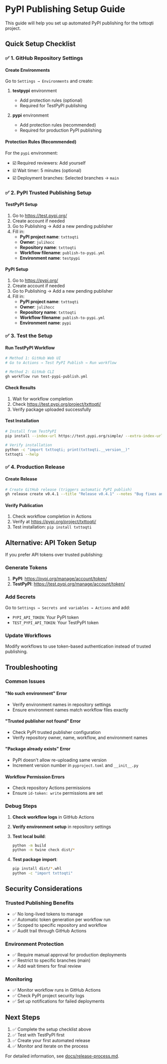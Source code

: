 # PyPI Publishing Setup Guide

This guide will help you set up automated PyPI publishing for the txttoqti project.

## Quick Setup Checklist

### ✅ 1. GitHub Repository Settings

#### Create Environments
Go to `Settings → Environments` and create:

1. **testpypi** environment
   - Add protection rules (optional)
   - Required for TestPyPI publishing

2. **pypi** environment  
   - Add protection rules (recommended)
   - Required for production PyPI publishing

#### Protection Rules (Recommended)
For the `pypi` environment:
- ☑️ Required reviewers: Add yourself
- ☑️ Wait timer: 5 minutes (optional)
- ☑️ Deployment branches: Selected branches → `main`

### ✅ 2. PyPI Trusted Publishing Setup

#### TestPyPI Setup
1. Go to https://test.pypi.org/
2. Create account if needed
3. Go to Publishing → Add a new pending publisher
4. Fill in:
   - **PyPI project name**: `txttoqti`
   - **Owner**: `julihocc`  
   - **Repository name**: `txttoqti`
   - **Workflow filename**: `publish-to-pypi.yml`
   - **Environment name**: `testpypi`

#### PyPI Setup  
1. Go to https://pypi.org/
2. Create account if needed
3. Go to Publishing → Add a new pending publisher
4. Fill in:
   - **PyPI project name**: `txttoqti`
   - **Owner**: `julihocc`
   - **Repository name**: `txttoqti` 
   - **Workflow filename**: `publish-to-pypi.yml`
   - **Environment name**: `pypi`

### ✅ 3. Test the Setup

#### Run TestPyPI Workflow
```bash
# Method 1: GitHub Web UI
# Go to Actions → Test PyPI Publish → Run workflow

# Method 2: GitHub CLI
gh workflow run test-pypi-publish.yml
```

#### Check Results
1. Wait for workflow completion
2. Check https://test.pypi.org/project/txttoqti/
3. Verify package uploaded successfully

#### Test Installation
```bash
# Install from TestPyPI
pip install --index-url https://test.pypi.org/simple/ --extra-index-url https://pypi.org/simple/ txttoqti

# Verify installation
python -c "import txttoqti; print(txttoqti.__version__)"
txttoqti --help
```

### ✅ 4. Production Release

#### Create Release
```bash
# Create GitHub release (triggers automatic PyPI publish)
gh release create v0.4.1 --title "Release v0.4.1" --notes "Bug fixes and improvements"
```

#### Verify Publication
1. Check workflow completion in Actions
2. Verify at https://pypi.org/project/txttoqti/
3. Test installation: `pip install txttoqti`

## Alternative: API Token Setup

If you prefer API tokens over trusted publishing:

### Generate Tokens
1. **PyPI**: https://pypi.org/manage/account/token/
2. **TestPyPI**: https://test.pypi.org/manage/account/token/

### Add Secrets
Go to `Settings → Secrets and variables → Actions` and add:
- `PYPI_API_TOKEN`: Your PyPI token
- `TEST_PYPI_API_TOKEN`: Your TestPyPI token

### Update Workflows
Modify workflows to use token-based authentication instead of trusted publishing.

## Troubleshooting

### Common Issues

#### "No such environment" Error
- Verify environment names in repository settings
- Ensure environment names match workflow files exactly

#### "Trusted publisher not found" Error
- Check PyPI trusted publisher configuration
- Verify repository owner, name, workflow, and environment names

#### "Package already exists" Error
- PyPI doesn't allow re-uploading same version
- Increment version number in `pyproject.toml` and `__init__.py`

#### Workflow Permission Errors
- Check repository Actions permissions
- Ensure `id-token: write` permissions are set

### Debug Steps

1. **Check workflow logs** in GitHub Actions
2. **Verify environment setup** in repository settings
3. **Test local build**:
   ```bash
   python -m build
   python -m twine check dist/*
   ```

4. **Test package import**:
   ```bash
   pip install dist/*.whl
   python -c "import txttoqti"
   ```

## Security Considerations

### Trusted Publishing Benefits
- ✅ No long-lived tokens to manage
- ✅ Automatic token generation per workflow run
- ✅ Scoped to specific repository and workflow
- ✅ Audit trail through GitHub Actions

### Environment Protection
- ✅ Require manual approval for production deployments
- ✅ Restrict to specific branches (main)
- ✅ Add wait timers for final review

### Monitoring
- ✅ Monitor workflow runs in GitHub Actions
- ✅ Check PyPI project security logs
- ✅ Set up notifications for failed deployments

## Next Steps

1. ✅ Complete the setup checklist above
2. ✅ Test with TestPyPI first
3. ✅ Create your first automated release
4. ✅ Monitor and iterate on the process

For detailed information, see [docs/release-process.md](../docs/release-process.md).